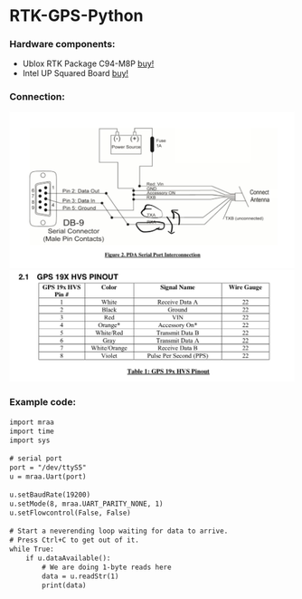# RTK-GPS-Python
### Hardware components:
* Ublox RTK Package C94-M8P [buy!](https://www.u-blox.com/en/product/c94-m8p#tab-kit-includes)
* Intel UP Squared Board [buy!](http://www.up-board.org/upsquared/specifications-up2/)
### Connection:
![Connection](https://github.com/Yang-Yanxiang/Arduino-Garmin-GPS-19x/blob/master/connection.png)
![Gmarmin GPS pinout](https://github.com/Yang-Yanxiang/Arduino-Garmin-GPS-19x/blob/master/pinout.png)
### Example code:
```
import mraa
import time
import sys

# serial port
port = "/dev/ttyS5"
u = mraa.Uart(port)

u.setBaudRate(19200)
u.setMode(8, mraa.UART_PARITY_NONE, 1)
u.setFlowcontrol(False, False)

# Start a neverending loop waiting for data to arrive.
# Press Ctrl+C to get out of it.
while True:
    if u.dataAvailable():
        # We are doing 1-byte reads here
        data = u.readStr(1)
        print(data)
```
